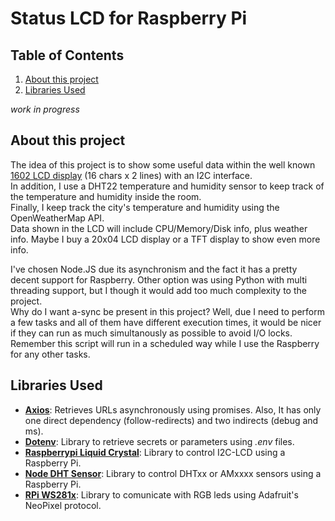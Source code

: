 # Status LCD for Raspberry Pi

## Table of Contents
1. [About this project](#about)
2. [Libraries Used](#libraries-used)

*work in progress*

## About this project
The idea of this project is to show some useful data within the well known [1602 LCD display](https://www.amazon.com/SunFounder-Serial-Module-Display-Arduino/dp/B019K5X53O) (16 chars x 2 lines) with an I2C interface. \
In addition, I use a DHT22 temperature and humidity sensor to keep track of the temperature and humidity inside the room. \
Finally, I keep track the city's temperature and humidity using the OpenWeatherMap API. \
Data shown in the LCD will include CPU/Memory/Disk info, plus weather info. Maybe I buy a 20x04 LCD display or a TFT display to show even more info.

I've chosen Node.JS due its asynchronism and the fact it has a pretty decent support for Raspberry. Other option was using Python with multi threading support, but I though it would add too much complexity to the project. \
Why do I want a-sync be present in this project? Well, due I need to perform a few tasks and all of them have different execution times, it would be nicer if they can run as much simultanously as possible to avoid I/O locks. Remember this script will run in a scheduled way while I use the Raspberry for any other tasks.

## Libraries Used
* **[Axios](https://github.com/axios/axios)**: Retrieves URLs asynchronously using promises. Also, It has only one direct dependency (follow-redirects) and two indirects (debug and ms).
* **[Dotenv](https://github.com/motdotla/dotenv)**: Library to retrieve secrets or parameters using *.env* files.
* **[Raspberrypi Liquid Crystal](https://www.npmjs.com/package/raspberrypi-liquid-crystal)**: Library to control I2C-LCD using a Raspberry Pi.
* **[Node DHT Sensor](https://www.npmjs.com/package/node-dht-sensor)**: Library to control DHTxx or AMxxxx sensors using a Raspberry Pi.
* **[RPi WS281x](https://www.npmjs.com/package/rpi-ws281x)**: Library to comunicate with RGB leds using Adafruit's NeoPixel protocol.